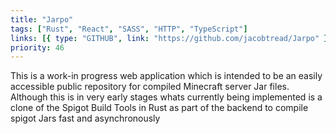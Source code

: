 ```yaml
---
title: "Jarpo"
tags: ["Rust", "React", "SASS", "HTTP", "TypeScript"]
links: [{ type: "GITHUB", link: "https://github.com/jacobtread/Jarpo" }]
priority: 46
---
```


This is a work-in progress web application which is intended to be an easily accessible public repository for compiled Minecraft server Jar files. Although this is in very early stages whats currently being implemented is a clone of the Spigot Build Tools in Rust as part of the backend to compile spigot Jars fast and asynchronously
